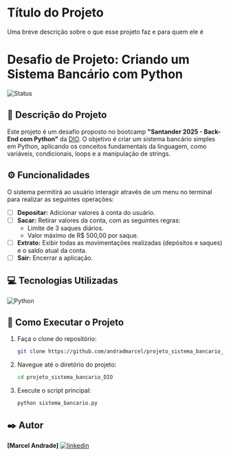 
# Título do Projeto

Uma breve descrição sobre o que esse projeto faz e para quem ele é

# Desafio de Projeto: Criando um Sistema Bancário com Python

![Status](https://img.shields.io/badge/status-em%20desenvolvimento-yellow)

## 📝 Descrição do Projeto

Este projeto é um desafio proposto no bootcamp **"Santander 2025 - Back-End com Python"** da [DIO](https://www.dio.me/). O objetivo é criar um sistema bancário simples em Python, aplicando os conceitos fundamentais da linguagem, como variáveis, condicionais, loops e a manipulação de strings.

## ⚙️ Funcionalidades

O sistema permitirá ao usuário interagir através de um menu no terminal para realizar as seguintes operações:

- [ ] **Depositar:** Adicionar valores à conta do usuário.
- [ ] **Sacar:** Retirar valores da conta, com as seguintes regras:
  - Limite de 3 saques diários.
  - Valor máximo de R$ 500,00 por saque.
- [ ] **Extrato:** Exibir todas as movimentações realizadas (depósitos e saques) e o saldo atual da conta.
- [ ] **Sair:** Encerrar a aplicação.

## 💻 Tecnologias Utilizadas

![Python](https://img.shields.io/badge/python-3670A0?style=for-the-badge&logo=python&logoColor=ffdd54)

## 🚀 Como Executar o Projeto

1. Faça o clone do repositório:
   ```bash
   git clone https://github.com/andradmarcel/projeto_sistema_bancario_DIO.git
   ```
2. Navegue até o diretório do projeto:
   ```bash
   cd projeto_sistema_bancario_DIO
   ```
3. Execute o script principal:
   ```bash
   python sistema_bancario.py
   ```

## ✒️ Autor

**[Marcel Andrade]**
[![linkedin](https://img.shields.io/badge/linkedin-0A66C2?style=for-the-badge&logo=linkedin&logoColor=white)](https://www.linkedin.com/in/andradmarcel/)
